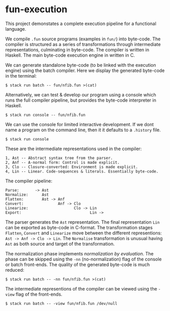 # fun-execution

This project demonstates a complete execution pipeline for a functional language.

We compile `.fun` source programs (examples in `fun/`) into byte-code. The compiler is structured as a series of transformations through intermediate representations, culminating in byte-code. The compiler is written in Haskell. The main byte-code execution engine in written in C.

We can generate standalone byte-code (to be linked with the execution engine) using the batch compiler. Here we display the generated byte-code in the terminal:

    $ stack run batch -- fun/nfib.fun >(cat)


Alternatively, we can test & develop our program using a console which runs the full compiler pipeline, but provides the byte-code interpreter in Haskell.

    $ stack run console -- fun/nfib.fun


We can use the console for limited interactive development. If we dont name a program on the command line, then it it defaults to a `.history` file.

    $ stack run console


These are the intermediate representations used in the compiler:

    1, Ast -- Abstract syntax tree from the parser.
    2, Anf -- A-normal form: Control is made explicit.
    3, Clo -- Closure-converted: Environment is made explicit.
    4, Lin -- Linear. Code-sequences & literals. Essentially byte-code.

The compiler pipeline:

    Parse:       -> Ast
    Normalize:      Ast
    Flatten:        Ast -> Anf
    Convert:               Anf -> Clo
    Linearize:                    Clo -> Lin
    Export:                              Lin ->

The parser generates the `Ast` representation.  The final representation `Lin` can be exported as byte-code in C-format. The transformation stages `Flatten`, `Convert` and `Linearize` move between the different representions: `Ast -> Anf -> Clo -> Lin`. The `Normalise` transformation is unusual having `Ast` as both source and target of the transformation.


The normalization phase implements _normalization by evaluation_. The phase can be skipped using the `-nn` (no-normalization) flag of the console or batch front-ends. The quality of the generated byte-code is much reduced:

    $ stack run batch -- -nn fun/nfib.fun >(cat)


The intermediate representions of the compiler can be viewed using the `-view` flag of the front-ends.

    $ stack run batch -- -view fun/nfib.fun /dev/null
